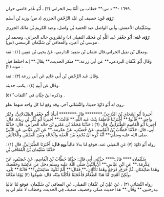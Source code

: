 ١٦٩٩ -** د س:** خطاب بن الْقَاسِم الحراني (٣) ، أَبُو عُمَر قاضي حران.

**رَوَى عَن:** خصيف بْن عَبْد الرَّحْمَنِ الجزري (د س) وزيد بْن أسلم.

وسُلَيْمان الأعمش، وأبي الواصل عبد الحميد بْن واصل، وعبد الكريم بْن مالك الجزري.

**رَوَى عَنه:** أَبُو جَعْفَر عَبد اللَّهِ بْن مُحَمَّد النفيلي (د) وعَمْروبن خالد الحراني، ومحمد بْن موسى بْن أعين، والمعافى بْن سُلَيْمان الرسعني (س) .

ومعلل بْن نفيل الحراني.قال عثمان بْن سَعِيد الدارمي، عَنْ يحيى بْن مَعِين (١) : ثقة.

وَقَال أَبُو عُثْمَان البرذعي،** عَن أبي زرعة:** منكر الحديث،** يقَالَ:** إنه اختلط قبل موته (٢) .

وَقَال عَبد الرَّحْمَنِ بْن أَبي حَاتِم عَن أبي زرعة (٣) : ثقة.

وَقَال عَن أَبِيهِ (٤) : يكتب حديثه.

وذكره ابنُ حِبَّان في "الثقات" (٥) .

روى له أَبُو دَاوُدَ حديثا، والنَّسَائي آخر، وقد وقع لنا كل واحد منهما بعلو.

أخبرنا أَبُو إِسْحَاقَ بْنُ الدَّرَجِيِّ،******** قال:******** أنبأنا أَبُو جَعْفَرٍ الصَّيْدَلانِيُّ، وغَيْرُ واحِدٍ،** قَالُوا:** أَخْبَرَتْنا فَاطِمَةُ بِنْتُ عَبد اللَّهِ،** قَالَتْ:** أخبرنا أَبُو بَكْرِ بْنِ رِيذَةَ، قال: أخبرنا أَبُو الْقَاسِمِ الطَّبَرَانِيُّ، قال (٦) : حَدَّثَنَا مُحَمَّدُ بْن عَمْرو بْن خالد الحراني، قال: حَدَّثَنَا أَبِي، قال: حَدَّثَنَا خَطَّابُ بْنُ الْقَاسِمِ، عَنْ خُصَيْفٍ، عَنْ عكرمة،** عَنِ ابْن عَبَّاس عَنِ النَّبِيِّ صلى الله عليه وسَلَّمَ:** أَنَّهُ كَرِهَ أَنْ يُجْمَعَ بَيْنَ الْعَمَّةِ والْخَالَةِ وبَيْنَ الْعَمَّتَيْنِ والْخَالَتَيْنِ.

رواه أَبُو دَاوُدَ (٧) عَنِ النفيلي عنه، فوقع لنا بدلا عالياً.**وبِهِ قال:** أَخْبَرَنَا الطَّبَرَانِيُّ، قال (١) : حَدَّثَنَا سُلَيْمان بْنُ الْمُعَافَى بْنِ

سُلَيْمان،**** قال:**** حَدَّثَنِي أَبِي قال: حَدَّثَنَا خَطَّابُ بْنُ الْقَاسِمِ، عَنْ خُصَيْفٍ، عَنْ عِكْرِمَةَ،** عَنِ ابْنِ عَبَّاسٍ:** أَنَّ النَّبِيَّ صَلَّى اللَّهُ عليه وسلم دخل عن عَائِشَةَ وحَفْصَةَ، وهُمَا صَائِمَتَانِ، ثُمَّ خَرَجَ، فَرَجَعَ وهُمَا تَأْكُلانِ،** فَقَالَ:** أَلَمْ تُكُونَا صَائِمَتَيْنِ؟** قَالَتَا:** بَلَى، ولَكِنْ أُهْدِيَ لَنَا هَذَا الطَّعَامُ فَأَعْجَبَنَا فَأَكَلْنَا مِنْهُ، قال: صُومُوا (٢) يَوْمًا مَكَانَهُ.

رواه النَّسَائي (٣) ، عَنْ عَلِيّ بْن عُثْمَانَ النفيلي، عَنِ المعافى بْن سُلَيْمان، فوقع لنا عاليا بدرجتين،** وَقَال:** هذا حديث منكر، وخصيف ضعيف فِي الحديث، وخطاب لا علم لي بِهِ.